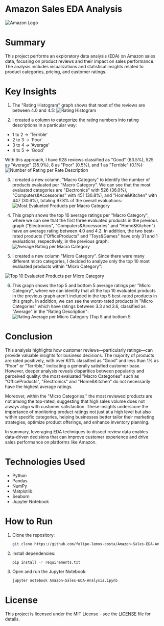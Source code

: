 # Amazon Sales EDA Analysis

![Amazon Logo](images/0_amazon_logo.jpg)

# Summary
This project performs an exploratory data analysis (EDA) on Amazon sales data, focusing on product reviews and their impact on sales performance. The analysis includes visualizations and statistical insights related to product categories, pricing, and customer ratings.

# Key Insights
1. The "Rating Histogram" graph shows that most of the reviews are between 4.0 and 4.5:
![Rating Histogram](images/1_rating_histogram.jpg)

2. I created a column to categorize the rating numbers into rating descriptions in a particular way:
* 1 to 2 -> 'Terrible'
* 2 to 3 -> 'Poor'
* 3 to 4 -> 'Average'
* 4 to 5 -> 'Good'

With this approach, I have 928 reviews classified as "Good" (63.5%), 525 as "Average" (35.9%), 8 as "Poor" (0.5%), and 1 as "Terrible" (0.1%):
![Number of Rating per Rate Description](images/2_number_of_ratings_per_rate_description.jpg)

3. I created a new column, "Macro Category" to identify the number of products evaluated per "Macro Category". We can see that the most evaluated categories are "Electronics" with 526 (36.0%), "Computers&Accessories" with 451 (30.8%), and "Home&Kitchen" with 447 (30.6%), totaling 97.8% of the overall evaluations:
![Most Evalueted Products per Macro Category](images/3_most_evalueted_products_per_macro_category.jpg)

4. This graph shows the top 10 average ratings per "Macro Category", where we can see that the first three evaluated products in the previous graph ("Electronics", "Computers&Accessories" and "Home&Kitchen") have an average rating between 4.0 and 4.2. In addition, the two best-rated products ("OfficeProducts" and "Toys&Games" have only 31 and 1 evaluations, respectively, in the previous graph:
![Average Rating per Macro Category](images/4_rating_average_per_macro_category.jpg)

5. I created a new column "Micro Category". Since there were many different micro categories, I decided to analyze only the top 10 most evaluated products within "Micro Category":

![Top 10 Evalueted Products per Micro Category](images/5_top_10_evalueted_products_per_micro_category.jpg)

6. This graph shows the top 5 and bottom 5 average ratings per "Micro Category", where we can identify that all the top 10 evaluated products in the previous graph aren't included in the top 5 best-rated products in this graph. In addition, we can see the worst-rated products in "Micro Categories" which have ratings between 3.3 and 3.6, classified as "Average" in the "Rating Description":
![Rating Average per Micro Category (Top 5 and bottom 5](images/6_rating_average_per_micro_category_top_5_and_bottom_5.jpg)

# Conclusion
This analysis highlights how customer reviews—particularly ratings—can provide valuable insights for business decisions. The majority of products are rated positively, with over 63% classified as “Good” and less than 1% as “Poor” or “Terrible,” indicating a generally satisfied customer base. However, deeper analysis reveals disparities between popularity and perceived quality: the most evaluated "Macro Categories" such as "OfficeProducts", "Electronics" and "Home&Kitchen" do not necessarily have the highest average ratings.

Moreover, within the "Micro Categories," the most reviewed products are not among the top-rated, suggesting that high sales volume does not always align with customer satisfaction. These insights underscore the importance of monitoring product ratings not just at a high level but also within specific categories, helping businesses better tailor their marketing strategies, optimize product offerings, and enhance inventory planning.

In summary, leveraging EDA techniques to dissect review data enables data-driven decisions that can improve customer experience and drive sales performance on platforms like Amazon.

# Technologies Used
- Python
- Pandas
- NumPy
- Matplotlib
- Seaborn
- Jupyter Notebook

# How to Run

1. Clone the repository:
   ```bash
   git clone https://github.com/felipe-lemos-costa/Amazon-Sales-EDA-Analysis.git
   ```

2. Install dependencies:
   ```bash
   pip install -r requirements.txt
   ```

3. Open and run the Jupyter Notebook:
   ```bash
   jupyter notebook Amazon-Sales-EDA-Analysis.ipynb
   ```

# License
This project is licensed under the MIT License - see the [LICENSE](LICENSE) file for details.
